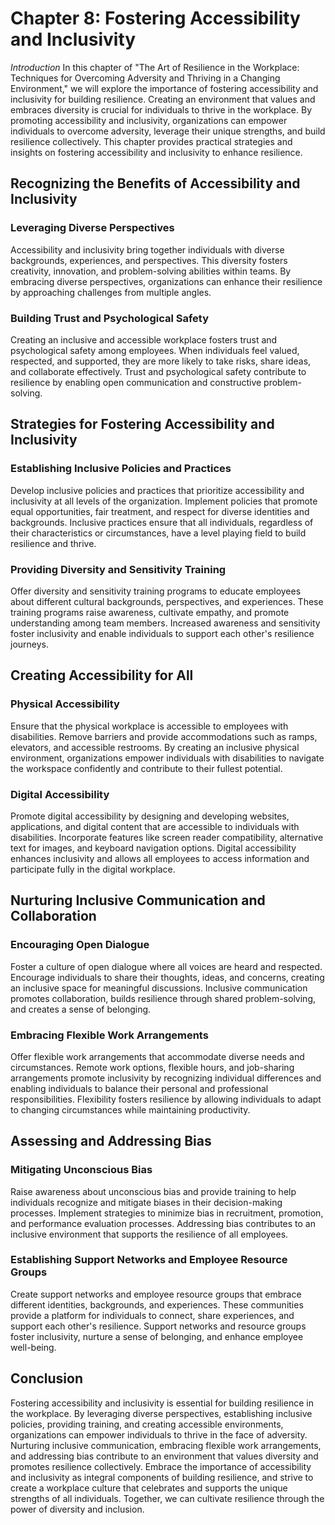 Chapter 8: Fostering Accessibility and Inclusivity
==================================================

*Introduction* In this chapter of "The Art of Resilience in the Workplace: Techniques for Overcoming Adversity and Thriving in a Changing Environment," we will explore the importance of fostering accessibility and inclusivity for building resilience. Creating an environment that values and embraces diversity is crucial for individuals to thrive in the workplace. By promoting accessibility and inclusivity, organizations can empower individuals to overcome adversity, leverage their unique strengths, and build resilience collectively. This chapter provides practical strategies and insights on fostering accessibility and inclusivity to enhance resilience.

Recognizing the Benefits of Accessibility and Inclusivity
---------------------------------------------------------

### Leveraging Diverse Perspectives

Accessibility and inclusivity bring together individuals with diverse backgrounds, experiences, and perspectives. This diversity fosters creativity, innovation, and problem-solving abilities within teams. By embracing diverse perspectives, organizations can enhance their resilience by approaching challenges from multiple angles.

### Building Trust and Psychological Safety

Creating an inclusive and accessible workplace fosters trust and psychological safety among employees. When individuals feel valued, respected, and supported, they are more likely to take risks, share ideas, and collaborate effectively. Trust and psychological safety contribute to resilience by enabling open communication and constructive problem-solving.

Strategies for Fostering Accessibility and Inclusivity
------------------------------------------------------

### Establishing Inclusive Policies and Practices

Develop inclusive policies and practices that prioritize accessibility and inclusivity at all levels of the organization. Implement policies that promote equal opportunities, fair treatment, and respect for diverse identities and backgrounds. Inclusive practices ensure that all individuals, regardless of their characteristics or circumstances, have a level playing field to build resilience and thrive.

### Providing Diversity and Sensitivity Training

Offer diversity and sensitivity training programs to educate employees about different cultural backgrounds, perspectives, and experiences. These training programs raise awareness, cultivate empathy, and promote understanding among team members. Increased awareness and sensitivity foster inclusivity and enable individuals to support each other's resilience journeys.

Creating Accessibility for All
------------------------------

### Physical Accessibility

Ensure that the physical workplace is accessible to employees with disabilities. Remove barriers and provide accommodations such as ramps, elevators, and accessible restrooms. By creating an inclusive physical environment, organizations empower individuals with disabilities to navigate the workspace confidently and contribute to their fullest potential.

### Digital Accessibility

Promote digital accessibility by designing and developing websites, applications, and digital content that are accessible to individuals with disabilities. Incorporate features like screen reader compatibility, alternative text for images, and keyboard navigation options. Digital accessibility enhances inclusivity and allows all employees to access information and participate fully in the digital workplace.

Nurturing Inclusive Communication and Collaboration
---------------------------------------------------

### Encouraging Open Dialogue

Foster a culture of open dialogue where all voices are heard and respected. Encourage individuals to share their thoughts, ideas, and concerns, creating an inclusive space for meaningful discussions. Inclusive communication promotes collaboration, builds resilience through shared problem-solving, and creates a sense of belonging.

### Embracing Flexible Work Arrangements

Offer flexible work arrangements that accommodate diverse needs and circumstances. Remote work options, flexible hours, and job-sharing arrangements promote inclusivity by recognizing individual differences and enabling individuals to balance their personal and professional responsibilities. Flexibility fosters resilience by allowing individuals to adapt to changing circumstances while maintaining productivity.

Assessing and Addressing Bias
-----------------------------

### Mitigating Unconscious Bias

Raise awareness about unconscious bias and provide training to help individuals recognize and mitigate biases in their decision-making processes. Implement strategies to minimize bias in recruitment, promotion, and performance evaluation processes. Addressing bias contributes to an inclusive environment that supports the resilience of all employees.

### Establishing Support Networks and Employee Resource Groups

Create support networks and employee resource groups that embrace different identities, backgrounds, and experiences. These communities provide a platform for individuals to connect, share experiences, and support each other's resilience. Support networks and resource groups foster inclusivity, nurture a sense of belonging, and enhance employee well-being.

Conclusion
----------

Fostering accessibility and inclusivity is essential for building resilience in the workplace. By leveraging diverse perspectives, establishing inclusive policies, providing training, and creating accessible environments, organizations can empower individuals to thrive in the face of adversity. Nurturing inclusive communication, embracing flexible work arrangements, and addressing bias contribute to an environment that values diversity and promotes resilience collectively. Embrace the importance of accessibility and inclusivity as integral components of building resilience, and strive to create a workplace culture that celebrates and supports the unique strengths of all individuals. Together, we can cultivate resilience through the power of diversity and inclusion.
